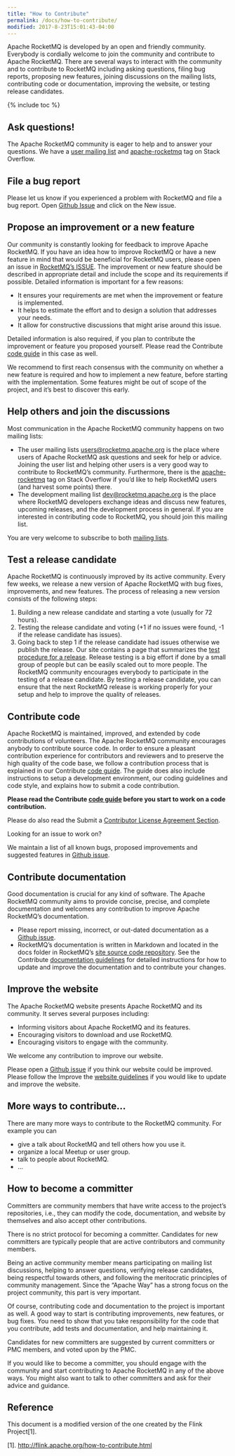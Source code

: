 ```yaml
---
title: "How to Contribute"
permalink: /docs/how-to-contribute/
modified: 2017-8-23T15:01:43-04:00
---
```


Apache RocketMQ is developed by an open and friendly community. Everybody is cordially welcome to join the community and contribute to Apache RocketMQ. There are several ways to interact with the community and to contribute to RocketMQ including asking questions, filing bug reports, proposing new features, joining discussions on the mailing lists, contributing code or documentation, improving the website, or testing release candidates.

{% include toc %}

## Ask questions!
The Apache RocketMQ community is eager to help and to answer your questions. We have a [user mailing list](/about/contact/) and [apache-rocketmq](https://stackoverflow.com/questions/tagged/rocketmq) tag on Stack Overflow.

## File a bug report
Please let us know if you experienced a problem with RocketMQ and file a bug report. Open [Github Issue](https://github.com/apache/rocketmq/issues) and click on the New issue. 

## Propose an improvement or a new feature

Our community is constantly looking for feedback to improve Apache RocketMQ. If you have an idea how to improve RocketMQ or have a new feature in mind that would be beneficial for RocketMQ users, please open an issue in [RocketMQ’s ISSUE](https://github.com/apache/rocketmq/issues). The improvement or new feature should be described in appropriate detail and include the scope and its requirements if possible. Detailed information is important for a few reasons:

* It ensures your requirements are met when the improvement or feature is implemented.
* It helps to estimate the effort and to design a solution that addresses your needs.
* It allow for constructive discussions that might arise around this issue.

Detailed information is also required, if you plan to contribute the improvement or feature you proposed yourself. Please read the Contribute [code guide](/docs/code-guidelines/) in this case as well.

We recommend to first reach consensus with the community on whether a new feature is required and how to implement a new feature, before starting with the implementation. Some features might be out of scope of the project, and it’s best to discover this early.

## Help others and join the discussions
Most communication in the Apache RocketMQ community happens on two mailing lists:

* The user mailing lists users@rocketmq.apache.org is the place where users of Apache RocketMQ ask questions and seek for help or advice. Joining the user list and helping other users is a very good way to contribute to RocketMQ’s community. Furthermore, there is the [apache-rocketmq](https://stackoverflow.com/questions/tagged/rocketmq) tag on Stack Overflow if you’d like to help RocketMQ users (and harvest some points) there.
* The development mailing list dev@rocketmq.apache.org is the place where RocketMQ developers exchange ideas and discuss new features, upcoming releases, and the development process in general. If you are interested in contributing code to RocketMQ, you should join this mailing list.

You are very welcome to subscribe to both [mailing lists](/about/contact/).

## Test a release candidate

Apache RocketMQ is continuously improved by its active community. Every few weeks, we release a new version of Apache RocketMQ with bug fixes, improvements, and new features. The process of releasing a new version consists of the following steps:

1. Building a new release candidate and starting a vote (usually for 72 hours).
2. Testing the release candidate and voting (+1 if no issues were found, -1 if the release candidate has issues).
3. Going back to step 1 if the release candidate had issues otherwise we publish the release.
Our site contains a page that summarizes the [test procedure for a release](/docs/release-manual). Release testing is a big effort if done by a small group of people but can be easily scaled out to more people. The RocketMQ community encourages everybody to participate in the testing of a release candidate. By testing a release candidate, you can ensure that the next RocketMQ release is working properly for your setup and help to improve the quality of releases.

## Contribute code

Apache RocketMQ is maintained, improved, and extended by code contributions of volunteers. The Apache RocketMQ community encourages anybody to contribute source code. In order to ensure a pleasant contribution experience for contributors and reviewers and to preserve the high quality of the code base, we follow a contribution process that is explained in our Contribute [code guide](/docs/code-guidelines/). The guide does also include instructions to setup a development environment, our coding guidelines and code style, and explains how to submit a code contribution.

**Please read the Contribute [code guide](/docs/code-guidelines/) before you start to work on a code contribution.**

Please do also read the Submit a [Contributor License Agreement Section](http://www.apache.org/licenses/#clas).

Looking for an issue to work on?

We maintain a list of all known bugs, proposed improvements and suggested features in [Github issue](https://github.com/apache/rocketmq/issues).

## Contribute documentation

Good documentation is crucial for any kind of software. The Apache RocketMQ community aims to provide concise, precise, and complete documentation and welcomes any contribution to improve Apache RocketMQ’s documentation.

* Please report missing, incorrect, or out-dated documentation as a [Github issue](https://github.com/apache/rocketmq/issues).
* RocketMQ’s documentation is written in Markdown and located in the docs folder in RocketMQ’s [site source code repository](https://github.com/apache/rocketmq-site). See the Contribute [documentation guidelines](/docs/code-guidelines/) for detailed instructions for how to update and improve the documentation and to contribute your changes.

## Improve the website

The Apache RocketMQ website presents Apache RocketMQ and its community. It serves several purposes including:

* Informing visitors about Apache RocketMQ and its features.
* Encouraging visitors to download and use RocketMQ.
* Encouraging visitors to engage with the community.

We welcome any contribution to improve our website.

Please open a [Github issue](https://github.com/apache/rocketmq-site/issues) if you think our website could be improved.
Please follow the Improve the [website guidelines](https://github.com/apache/rocketmq-site) if you would like to update and improve the website.

## More ways to contribute…

There are many more ways to contribute to the RocketMQ community. For example you can

* give a talk about RocketMQ and tell others how you use it.
* organize a local Meetup or user group.
* talk to people about RocketMQ.
* …

## How to become a committer

Committers are community members that have write access to the project’s repositories, i.e., they can modify the code, documentation, and website by themselves and also accept other contributions.

There is no strict protocol for becoming a committer. Candidates for new committers are typically people that are active contributors and community members.

Being an active community member means participating on mailing list discussions, helping to answer questions, verifying release candidates, being respectful towards others, and following the meritocratic principles of community management. Since the “Apache Way” has a strong focus on the project community, this part is very important.

Of course, contributing code and documentation to the project is important as well. A good way to start is contributing improvements, new features, or bug fixes. You need to show that you take responsibility for the code that you contribute, add tests and documentation, and help maintaining it.

Candidates for new committers are suggested by current committers or PMC members, and voted upon by the PMC.

If you would like to become a committer, you should engage with the community and start contributing to Apache RocketMQ in any of the above ways. You might also want to talk to other committers and ask for their advice and guidance.

## Reference

This document is a modified version of the one created by the Flink Project[1].

[1]. http://flink.apache.org/how-to-contribute.html
